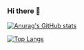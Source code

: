 ### Hi there 👋

<!--
**Craftsman98/Craftsman98** is a ✨ _special_ ✨ repository because its `README.md` (this file) appears on your GitHub profile.

Here are some ideas to get you started:

- 🔭 I’m currently working on ...
- 🌱 I’m currently learning ...
- 👯 I’m looking to collaborate on ...
- 🤔 I’m looking for help with ...
- 💬 Ask me about ...
- 📫 How to reach me: ...
- 😄 Pronouns: ...
- ⚡ Fun fact: ...
-->

[![Anurag's GitHub stats](https://github-readme-stats.vercel.app/api?username=HaodongZou)](https://github.com/HaodongZou/github-readme-stats)

[![Top Langs](https://github-readme-stats.vercel.app/api/top-langs/?username=HaodongZou&layout=compact&exclude_repo=mandarin_corpus,HaodongZou.github.io)](https://github.com/HaodongZou/github-readme-stats)
